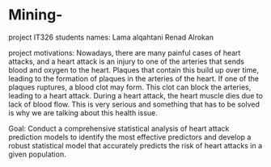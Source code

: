 # Mining-
project IT326
students names: 
Lama alqahtani 
Renad Alrokan

project motivations:
Nowadays, there are many painful cases of heart attacks, and a heart attack is an injury to one of the arteries that sends blood and oxygen to the heart. Plaques that contain this build up over time, leading to the formation of plaques in the arteries of the heart. If one of the plaques ruptures, a blood clot may form. This clot can block the arteries, leading to a heart attack. During a heart attack, the heart muscle dies due to lack of blood flow. This is very serious and something that has to be solved is why we are talking about this health issue.

Goal: Conduct a comprehensive statistical analysis of heart attack prediction models to identify the most effective predictors and develop a robust statistical model that accurately predicts the risk of heart attacks in a given population.
